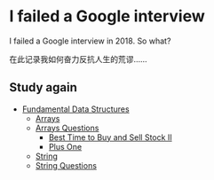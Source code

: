 # I failed a Google interview
I failed a Google interview in 2018. So what?

在此记录我如何奋力反抗人生的荒谬……

## Study again

- [Fundamental Data Structures](fundamental-data-structures)
    - [Arrays](fundamental-data-structures/array/arrays.md)
    - [Arrays Questions](fundamental-data-structures/array/questions)
        - [Best Time to Buy and Sell Stock II](fundamental-data-structures/array/questions/stocksell)
        - [Plus One](fundamental-data-structures/array/questions/plusone)
    - [String](fundamental-data-structures/string/string.md)
    - [String Questions](fundamental-data-structures/string/questions)
